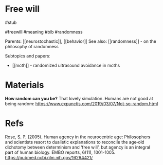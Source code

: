 # Free will

#stub

#freewill #meaning #bib #randomness

Parents: [[neurostochastic]], [[behavior]]
See also: [[randomness]] - on the philosophy of randomness

Subtopics and papers:
* [[moth]] - randomized ultrasound avoidance in moths

# Materials

**How random can you be?** That lovely simulation. Humans are not good at being random:
https://www.expunctis.com/2019/03/07/Not-so-random.html

# Refs

Rose, S. P. (2005). Human agency in the neurocentric age: Philosophers and scientists resort to dualistic explanations to reconcile the age‐old dichotomy between determinism and ‘free will’, but agency is an integral part of human biology. EMBO reports, 6(11), 1001-1005. https://pubmed.ncbi.nlm.nih.gov/16264421/
